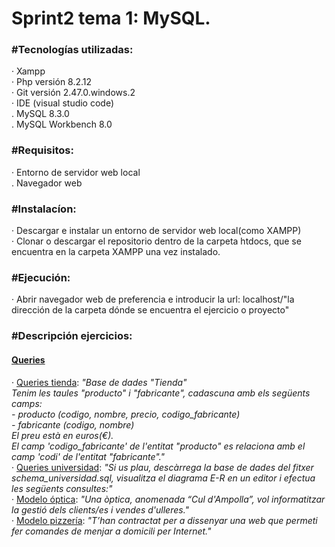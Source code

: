 **<h1>Sprint2 tema 1: MySQL.</h1>**

**<h3>#Tecnologías utilizadas:</h3>**
    · Xampp<br>
    · Php versión 8.2.12<br>
    · Git versión 2.47.0.windows.2<br>
    · IDE (visual studio code)<br>
    . MySQL 8.3.0<br>
    . MySQL Workbench 8.0

**<h3>#Requisitos:</h3>**
    · Entorno de servidor web local<br>
    . Navegador web

**<h3>#Instalacíon:</h3>**
    · Descargar e instalar un entorno de servidor web local(como XAMPP)<br>
    · Clonar o descargar el repositorio dentro de la carpeta htdocs, que se encuentra en la carpeta XAMPP una vez instalado.

**<h3>#Ejecución:</h3>**
    · Abrir navegador web de preferencia e introducir la url: localhost/"la dirección de la carpeta dónde se encuentra el ejercicio o proyecto"

**<h3>#Descripción ejercicios:</h3>**
    <u><h4> Queries </h4></u>
    · <a href="queries/queries_tienda.sql">Queries tienda</a>: *"Base de dades "Tienda"<br>Tenim les taules "producto" i "fabricante", cadascuna amb els següents camps:<br>- producto (codigo, nombre, precio, codigo_fabricante)<br>- fabricante (codigo, nombre)<br>El preu està en euros(€).<br>El camp 'codigo_fabricante' de l'entitat "producto" es relaciona amb el camp 'codi' de l'entitat "fabricante"."*<br>
    · <a href="queries/queries_universidad.sql">Queries universidad</a>: *"Si us plau, descàrrega la base de dades del fitxer schema_universidad.sql, visualitza el diagrama E-R en un editor i efectua les següents consultes:"*<br>
    · <a href="estructura_de_datos/optica_modelo/">Modelo óptica</a>: *"Una òptica, anomenada “Cul d'Ampolla”, vol informatitzar la gestió dels clients/es i vendes d'ulleres."*<br>
    · <a href="estructura_de_datos/pizzeria_modelo/">Modelo pizzería</a>: *"T’han contractat per a dissenyar una web que permeti fer comandes de menjar a domicili per Internet."*<br>
   
    
    